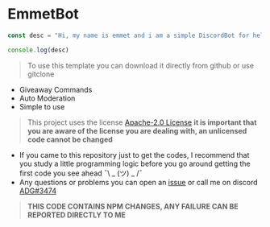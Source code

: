 # EmmetBot

```js
const desc = "Hi, my name is emmet and i am a simple DiscordBot for help you discord-server"

console.log(desc)
```

> To use this template you can download it directly from github or use gitclone

- Giveaway Commands
- Auto Moderation
- Simple to use

> This project uses the license [Apache-2.0 License](https://github.com/yADGithub/emmet/blob/master/LICENSE) **it is important that you are aware of the license you are dealing with, an unlicensed code cannot be changed**

- If you came to this repository just to get the codes, I recommend that you study a little programming logic before you go around getting the first code you see ahead ¯\ _ (ツ) _ /¯
- Any questions or problems you can open an [issue](https://github.com/yADGithub/emmet/issues) or call me on discord [ADG#3474](https://discord.com/users/717766639260532826)

> **THIS CODE CONTAINS NPM CHANGES, ANY FAILURE CAN BE REPORTED DIRECTLY TO ME**